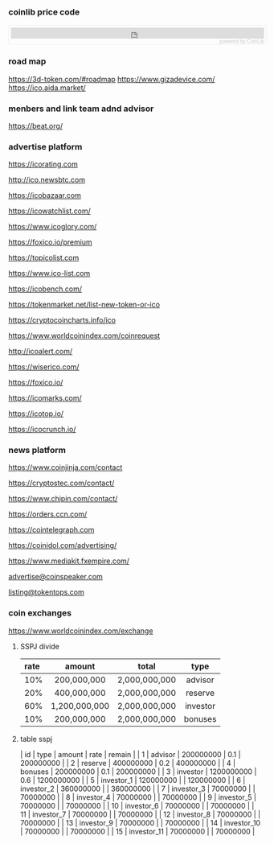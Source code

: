 ### coinlib price code 

<div style="font-family: Verdana, Tahoma, Arial, sans-serif;font-size: 10px;color: #C9C6BD;text-align: right;padding:4px 4px 0px 4px;margin: 0;width: 100%;border: 1px solid #eee!important;">
    <iframe src="https://coinlib.io/widget?type=horizontal&pref_coin_id=1505&invert_hover=" width="100%" height="22" scrolling="auto" marginwidth="0" marginheight="0" frameborder="0" border="0" style="border:0;margin:0;padding:0;">
    </iframe>powered by&nbsp;<a href="https://coinlib.io" target="_blank" style="font-size:10px; color:#C9C6BD; text-decoration:none;">CoinLib</a>
</div>





### road map

https://3d-token.com/#roadmap
https://www.gizadevice.com/
https://ico.aida.market/




### menbers and link team adnd advisor

https://beat.org/





### advertise platform

https://icorating.com

http://ico.newsbtc.com

https://icobazaar.com

https://icowatchlist.com/

https://www.icoglory.com/

https://foxico.io/premium

https://topicolist.com

https://www.ico-list.com

https://icobench.com/

https://tokenmarket.net/list-new-token-or-ico

https://cryptocoincharts.info/ico

https://www.worldcoinindex.com/coinrequest

http://icoalert.com/

https://wiserico.com/

https://foxico.io/

https://icomarks.com/

https://icotop.io/

https://icocrunch.io/


### news platform

https://www.coinjinja.com/contact

https://cryptostec.com/contact/

https://www.chipin.com/contact/

https://orders.ccn.com/

https://cointelegraph.com

https://coinidol.com/advertising/

https://www.mediakit.fxempire.com/

advertise@coinspeaker.com

listing@tokentops.com





### coin exchanges

https://www.worldcoinindex.com/exchange
















1. SSPJ divide

    | rate          | amount           | total           | type         | 
    | :---          | :---:            | :---:           | :---:        |
    | 10%           | 200,000,000      | 2,000,000,000   | advisor      |
    | 20%           | 400,000,000      | 2,000,000,000   | reserve      |
    | 60%           | 1,200,000,000    | 2,000,000,000   | investor     |
    | 10%           | 200,000,000      | 2,000,000,000   | bonuses      |



2. table sspj 

    | id           | type           | amount      | rate         | remain      |
    | 1            | advisor        | 200000000   | 0.1          | 200000000   |
    | 2            | reserve        | 400000000   | 0.2          | 400000000   |
    | 4            | bonuses        | 200000000   | 0.1          | 200000000   |
    | 3            | investor       | 1200000000  | 0.6          | 1200000000  |
    | 5            | investor_1     | 120000000   |              | 120000000   |
    | 6            | investor_2     | 360000000   |              | 360000000   |
    | 7            | investor_3     | 70000000    |              | 70000000    |
    | 8            | investor_4     | 70000000    |              | 70000000    |
    | 9            | investor_5     | 70000000    |              | 70000000    |
    | 10           | investor_6     | 70000000    |              | 70000000    |
    | 11           | investor_7     | 70000000    |              | 70000000    |
    | 12           | investor_8     | 70000000    |              | 70000000    |
    | 13           | investor_9     | 70000000    |              | 70000000    |
    | 14           | investor_10    | 70000000    |              | 70000000    |
    | 15           | investor_11    | 70000000    |              | 70000000    |
